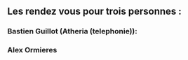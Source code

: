 ## Les rendez vous pour trois personnes  :


### Bastien Guillot (Atheria (telephonie)):










### Alex Ormieres 